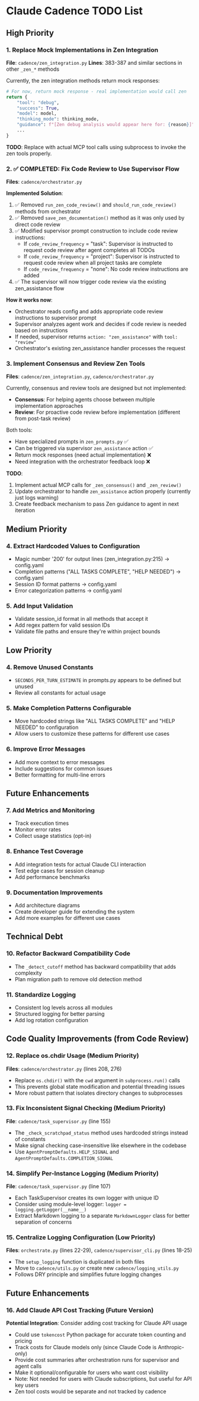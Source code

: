 # Claude Cadence TODO List

## High Priority

### 1. Replace Mock Implementations in Zen Integration
**File**: `cadence/zen_integration.py`
**Lines**: 383-387 and similar sections in other `_zen_*` methods

Currently, the zen integration methods return mock responses:
```python
# For now, return mock response - real implementation would call zen
return {
    "tool": "debug",
    "success": True,
    "model": model,
    "thinking_mode": thinking_mode,
    "guidance": f"[Zen debug analysis would appear here for: {reason}]",
    ...
}
```

**TODO**: Replace with actual MCP tool calls using subprocess to invoke the zen tools properly.

### 2. ✅ COMPLETED: Fix Code Review to Use Supervisor Flow
**Files**: `cadence/orchestrator.py`

**Implemented Solution**:
1. ✅ Removed `run_zen_code_review()` and `should_run_code_review()` methods from orchestrator
2. ✅ Removed `save_zen_documentation()` method as it was only used by direct code review
3. ✅ Modified supervisor prompt construction to include code review instructions:
   - If `code_review_frequency` = "task": Supervisor is instructed to request code review after agent completes all TODOs
   - If `code_review_frequency` = "project": Supervisor is instructed to request code review when all project tasks are complete
   - If `code_review_frequency` = "none": No code review instructions are added
4. ✅ The supervisor will now trigger code review via the existing zen_assistance flow

**How it works now**:
- Orchestrator reads config and adds appropriate code review instructions to supervisor prompt
- Supervisor analyzes agent work and decides if code review is needed based on instructions
- If needed, supervisor returns `action: "zen_assistance"` with `tool: "review"`
- Orchestrator's existing zen_assistance handler processes the request

### 3. Implement Consensus and Review Zen Tools
**Files**: `cadence/zen_integration.py`, `cadence/orchestrator.py`

Currently, consensus and review tools are designed but not implemented:
- **Consensus**: For helping agents choose between multiple implementation approaches
- **Review**: For proactive code review before implementation (different from post-task review)

Both tools:
- Have specialized prompts in `zen_prompts.py` ✅
- Can be triggered via supervisor `zen_assistance` action ✅
- Return mock responses (need actual implementation) ❌
- Need integration with the orchestrator feedback loop ❌

**TODO**:
1. Implement actual MCP calls for `_zen_consensus()` and `_zen_review()`
2. Update orchestrator to handle `zen_assistance` action properly (currently just logs warning)
3. Create feedback mechanism to pass Zen guidance to agent in next iteration

## Medium Priority

### 4. Extract Hardcoded Values to Configuration
- Magic number '200' for output lines (zen_integration.py:215) → config.yaml
- Completion patterns ("ALL TASKS COMPLETE", "HELP NEEDED") → config.yaml
- Session ID format patterns → config.yaml
- Error categorization patterns → config.yaml

### 5. Add Input Validation
- Validate session_id format in all methods that accept it
- Add regex pattern for valid session IDs
- Validate file paths and ensure they're within project bounds

## Low Priority

### 4. Remove Unused Constants
- `SECONDS_PER_TURN_ESTIMATE` in prompts.py appears to be defined but unused
- Review all constants for actual usage

### 5. Make Completion Patterns Configurable
- Move hardcoded strings like "ALL TASKS COMPLETE" and "HELP NEEDED" to configuration
- Allow users to customize these patterns for different use cases

### 6. Improve Error Messages
- Add more context to error messages
- Include suggestions for common issues
- Better formatting for multi-line errors

## Future Enhancements

### 7. Add Metrics and Monitoring
- Track execution times
- Monitor error rates
- Collect usage statistics (opt-in)

### 8. Enhance Test Coverage
- Add integration tests for actual Claude CLI interaction
- Test edge cases for session cleanup
- Add performance benchmarks

### 9. Documentation Improvements
- Add architecture diagrams
- Create developer guide for extending the system
- Add more examples for different use cases

## Technical Debt

### 10. Refactor Backward Compatibility Code
- The `_detect_cutoff` method has backward compatibility that adds complexity
- Plan migration path to remove old detection method

### 11. Standardize Logging
- Consistent log levels across all modules
- Structured logging for better parsing
- Add log rotation configuration

## Code Quality Improvements (from Code Review)

### 12. Replace os.chdir Usage (Medium Priority)
**Files**: `cadence/orchestrator.py` (lines 208, 276)
- Replace `os.chdir()` with the `cwd` argument in `subprocess.run()` calls
- This prevents global state modification and potential threading issues
- More robust pattern that isolates directory changes to subprocesses

### 13. Fix Inconsistent Signal Checking (Medium Priority)
**File**: `cadence/task_supervisor.py` (line 155)
- The `_check_scratchpad_status` method uses hardcoded strings instead of constants
- Make signal checking case-insensitive like elsewhere in the codebase
- Use `AgentPromptDefaults.HELP_SIGNAL` and `AgentPromptDefaults.COMPLETION_SIGNAL`

### 14. Simplify Per-Instance Logging (Medium Priority)
**File**: `cadence/task_supervisor.py` (line 107)
- Each TaskSupervisor creates its own logger with unique ID
- Consider using module-level logger: `logger = logging.getLogger(__name__)`
- Extract Markdown logging to a separate `MarkdownLogger` class for better separation of concerns

### 15. Centralize Logging Configuration (Low Priority)
**Files**: `orchestrate.py` (lines 22-29), `cadence/supervisor_cli.py` (lines 18-25)
- The `setup_logging` function is duplicated in both files
- Move to `cadence/utils.py` or create new `cadence/logging_utils.py`
- Follows DRY principle and simplifies future logging changes

## Future Enhancements

### 16. Add Claude API Cost Tracking (Future Version)
**Potential Integration**: Consider adding cost tracking for Claude API usage
- Could use `tokencost` Python package for accurate token counting and pricing
- Track costs for Claude models only (since Claude Code is Anthropic-only)
- Provide cost summaries after orchestration runs for supervisor and agent calls
- Make it optional/configurable for users who want cost visibility
- Note: Not needed for users with Claude subscriptions, but useful for API key users
- Zen tool costs would be separate and not tracked by cadence
